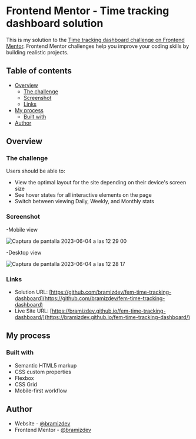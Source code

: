 # Frontend Mentor - Time tracking dashboard solution

This is my solution to the [Time tracking dashboard challenge on Frontend Mentor](https://www.frontendmentor.io/challenges/time-tracking-dashboard-UIQ7167Jw). Frontend Mentor challenges help you improve your coding skills by building realistic projects. 

## Table of contents

- [Overview](#overview)
  - [The challenge](#the-challenge)
  - [Screenshot](#screenshot)
  - [Links](#links)
- [My process](#my-process)
  - [Built with](#built-with)  
- [Author](#author)


## Overview

### The challenge

Users should be able to:

- View the optimal layout for the site depending on their device's screen size
- See hover states for all interactive elements on the page
- Switch between viewing Daily, Weekly, and Monthly stats

### Screenshot

-Mobile view

![Captura de pantalla 2023-06-04 a las 12 29 00](https://github.com/bramizdev/fem-time-tracking-dashboard/assets/112894363/60e91403-dfbd-470b-9812-778951989102)

-Desktop view

![Captura de pantalla 2023-06-04 a las 12 28 17](https://github.com/bramizdev/fem-time-tracking-dashboard/assets/112894363/2b2a915a-8784-4f6b-9c0b-f892bf8db255)

### Links

- Solution URL: [https://github.com/bramizdev/fem-time-tracking-dashboard](https://github.com/bramizdev/fem-time-tracking-dashboard)
- Live Site URL: [https://bramizdev.github.io/fem-time-tracking-dashboard/](https://bramizdev.github.io/fem-time-tracking-dashboard/)

## My process

### Built with

- Semantic HTML5 markup
- CSS custom properties
- Flexbox
- CSS Grid
- Mobile-first workflow

## Author

- Website - [@bramizdev](https://github.com/bramizdev)
- Frontend Mentor - [@bramizdev](https://www.frontendmentor.io/profile/bramizdev)
